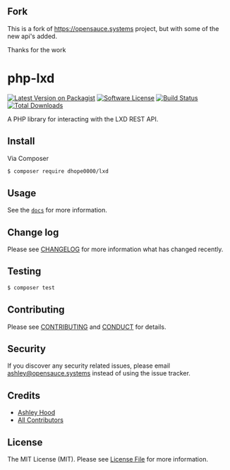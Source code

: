 ## Fork

This is a fork of https://opensauce.systems project, but with some of the new
api's added.

Thanks for the work

# php-lxd

[![Latest Version on Packagist][ico-version]][link-packagist]
[![Software License][ico-license]](LICENSE.md)
[![Build Status][ico-travis]][link-travis]
[![Total Downloads][ico-downloads]][link-downloads]

A PHP library for interacting with the LXD REST API.

## Install

Via Composer

``` bash
$ composer require dhope0000/lxd
```

## Usage

See the [`docs`](./docs) for more information.

## Change log

Please see [CHANGELOG](CHANGELOG.md) for more information what has changed recently.

## Testing

``` bash
$ composer test
```

## Contributing

Please see [CONTRIBUTING](CONTRIBUTING.md) and [CONDUCT](CONDUCT.md) for details.

## Security

If you discover any security related issues, please email ashley@opensauce.systems instead of using the issue tracker.

## Credits

- [Ashley Hood][link-author]
- [All Contributors][link-contributors]

## License

The MIT License (MIT). Please see [License File](LICENSE.md) for more information.

[ico-version]: https://img.shields.io/packagist/v/dhope0000/lxd.svg?style=flat-square
[ico-license]: https://img.shields.io/badge/license-MIT-brightgreen.svg?style=flat-square
[ico-travis]: https://img.shields.io/travis/ashleyhood/php-lxd/master.svg?style=flat-square
[ico-downloads]: https://img.shields.io/packagist/dt/dhope0000/lxd.svg?style=flat-square

[link-packagist]: https://packagist.org/packages/dhope0000/lxd
[link-travis]: https://travis-ci.org/ashleyhood/php-lxd
[link-downloads]: https://packagist.org/packages/dhope0000/lxd
[link-author]: https://opensauce.systems
[link-contributors]: ../../contributors
